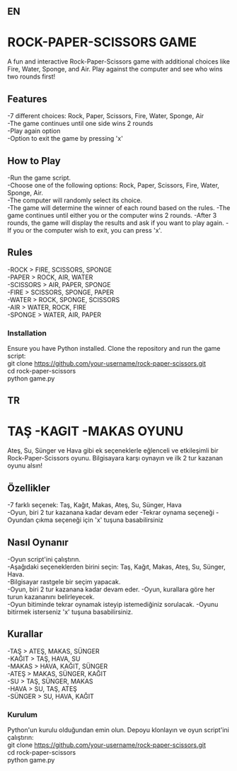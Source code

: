 ## EN
# ROCK-PAPER-SCISSORS GAME
A fun and interactive Rock-Paper-Scissors game with additional choices like Fire, Water, Sponge, and Air. Play against the computer and see who wins two rounds first!

## Features
-7 different choices: Rock, Paper, Scissors, Fire, Water, Sponge, Air  
-The game continues until one side wins 2 rounds  
-Play again option  
-Option to exit the game by pressing 'x'

## How to Play
-Run the game script.  
-Choose one of the following options: Rock, Paper, Scissors, Fire, Water, Sponge, Air.  
-The computer will randomly select its choice.  
-The game will determine the winner of each round based on the rules. 
-The game continues until either you or the computer wins 2 rounds. 
-After 3 rounds, the game will display the results and ask if you want to play again.
-If you or the computer wish to exit, you can press 'x'.


## Rules
-ROCK > FIRE, SCISSORS, SPONGE  
-PAPER > ROCK, AIR, WATER  
-SCISSORS > AIR, PAPER, SPONGE  
-FIRE > SCISSORS, SPONGE, PAPER  
-WATER > ROCK, SPONGE, SCISSORS  
-AIR > WATER, ROCK, FIRE  
-SPONGE > WATER, AIR, PAPER


### Installation
Ensure you have Python installed. Clone the repository and run the game script:  
git clone https://github.com/your-username/rock-paper-scissors.git  
cd rock-paper-scissors  
python game.py


## TR
# TAŞ -KAGIT -MAKAS OYUNU
Ateş, Su, Sünger ve Hava gibi ek seçeneklerle eğlenceli ve etkileşimli bir Rock-Paper-Scissors oyunu. Bilgisayara karşı oynayın ve ilk 2 tur kazanan oyunu alsın!

## Özellikler
-7 farklı seçenek: Taş, Kağıt, Makas, Ateş, Su, Sünger, Hava  
-Oyun, biri 2 tur kazanana kadar devam eder 
-Tekrar oynama seçeneği
-Oyundan çıkma seçeneği için 'x' tuşuna basabilirsiniz

## Nasıl Oynanır
-Oyun script'ini çalıştırın.  
-Aşağıdaki seçeneklerden birini seçin: Taş, Kağıt, Makas, Ateş, Su, Sünger, Hava.  
-Bilgisayar rastgele bir seçim yapacak.  
-Oyun, biri 2 tur kazanana kadar devam eder.
-Oyun, kurallara göre her turun kazananını belirleyecek.  
-Oyun bitiminde tekrar oynamak isteyip istemediğiniz sorulacak.
-Oyunu bitirmek isterseniz 'x' tuşuna basabilirsiniz.

## Kurallar
-TAŞ > ATEŞ, MAKAS, SÜNGER  
-KAĞIT > TAŞ, HAVA, SU  
-MAKAS > HAVA, KAĞIT, SÜNGER  
-ATEŞ > MAKAS, SÜNGER, KAĞIT  
-SU > TAŞ, SÜNGER, MAKAS  
-HAVA > SU, TAŞ, ATEŞ  
-SÜNGER > SU, HAVA, KAĞIT    

### Kurulum
Python'un kurulu olduğundan emin olun. Depoyu klonlayın ve oyun script'ini çalıştırın:  
git clone https://github.com/your-username/rock-paper-scissors.git  
cd rock-paper-scissors  
python game.py  






